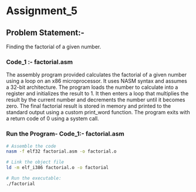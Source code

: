 
# Assignment_5

## Problem Statement:-

Finding the factorial of a given number.


### Code_1 :- factorial.asm

The assembly program provided calculates the factorial of a given number using a loop on an x86 microprocessor. 
It uses NASM syntax and assumes a 32-bit architecture. The program loads the number to calculate into a register and 
initializes the result to 1. It then enters a loop that multiplies the result by the current number and decrements the number 
until it becomes zero. The final factorial result is stored in memory and printed to the standard output using a custom print_word function.
The program exits with a return code of 0 using a system call.


### Run the Program- Code_1:- factorial.asm

```bash
# Assemble the code	
nasm -f elf32 factorial.asm -o factorial.o

# Link the object file	
ld -m elf_i386 factorial.o -o factorial

# Run the executable:	
./factorial

